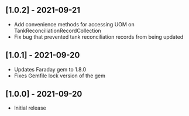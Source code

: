## [1.0.2] - 2021-09-21
- Add convenience methods for accessing UOM on TankReconciliationRecordCollection
- Fix bug that prevented tank reconciliation records from being updated

## [1.0.1] - 2021-09-20
- Updates Faraday gem to 1.8.0
- Fixes Gemfile lock version of the gem

## [1.0.0] - 2021-09-20
- Initial release

